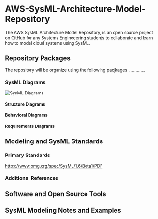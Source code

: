# AWS-SysML-Architecture-Model-Repository

The AWS SysML Architecture Model Repository, is an open source project on GitHub for any Systems Engineeering students to collaborate and learn how to model cloud systems using SysML.

## Repository Packages

The repository will be organize using the following pacjkages ..............

### SysML Diagrams

![SysML Diagrams](http://kentmichae/AWS-Architecture-Model-Repository/blob/main/images/SysML_Diagram.svg)

#### Structure Diagrams

#### Behavioral Diagrams

#### Requirements Diagrams

## Modeling and SysML Standards

### Primary Standards

https://www.omg.org/spec/SysML/1.6/Beta1/PDF

### Additional References

## Software and Open Source Tools

## SysML Modeling Notes and Examples
